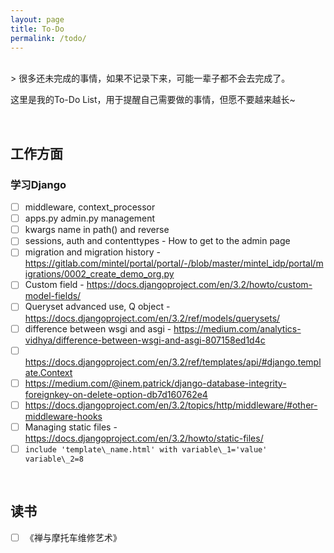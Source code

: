 ```yaml
---
layout: page
title: To-Do
permalink: /todo/
---
```

<br>
> 很多还未完成的事情，如果不记录下来，可能一辈子都不会去完成了。  
  
这里是我的To-Do List，用于提醒自己需要做的事情，但愿不要越来越长~  

<br>

## 工作方面


### 学习Django  
- [ ] middleware, context_processor
- [ ] apps.py admin.py management
- [ ] kwargs name in path() and reverse
- [ ] sessions, auth and contenttypes - How to get to the admin page
- [ ] migration and migration history - <https://gitlab.com/mintel/portal/portal/-/blob/master/mintel_idp/portal/migrations/0002_create_demo_org.py>
- [ ] Custom field - <https://docs.djangoproject.com/en/3.2/howto/custom-model-fields/>
- [ ] Queryset advanced use, Q object - <https://docs.djangoproject.com/en/3.2/ref/models/querysets/>
- [ ] difference between wsgi and asgi - <https://medium.com/analytics-vidhya/difference-between-wsgi-and-asgi-807158ed1d4c>
- [ ] <https://docs.djangoproject.com/en/3.2/ref/templates/api/#django.template.Context>
- [ ] <https://medium.com/@inem.patrick/django-database-integrity-foreignkey-on-delete-option-db7d160762e4>
- [ ] <https://docs.djangoproject.com/en/3.2/topics/http/middleware/#other-middleware-hooks>
- [ ] Managing static files - <https://docs.djangoproject.com/en/3.2/howto/static-files/>
- [ ] `include 'template\_name.html' with variable\_1='value' variable\_2=8`

<br>

## 读书
- [ ] 《禅与摩托车维修艺术》